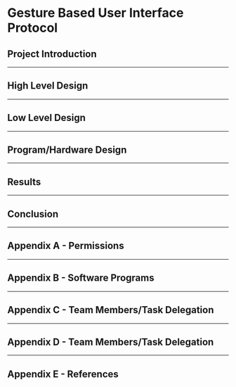 # Gesture Based User Interface Protocol

## Project Introduction

---

## High Level Design

---

## Low Level Design

---

## Program/Hardware Design

---

## Results

---

## Conclusion

---

## Appendix A - Permissions

---

## Appendix B - Software Programs

---

## Appendix C - Team Members/Task Delegation

---

## Appendix D - Team Members/Task Delegation

---

## Appendix E - References
